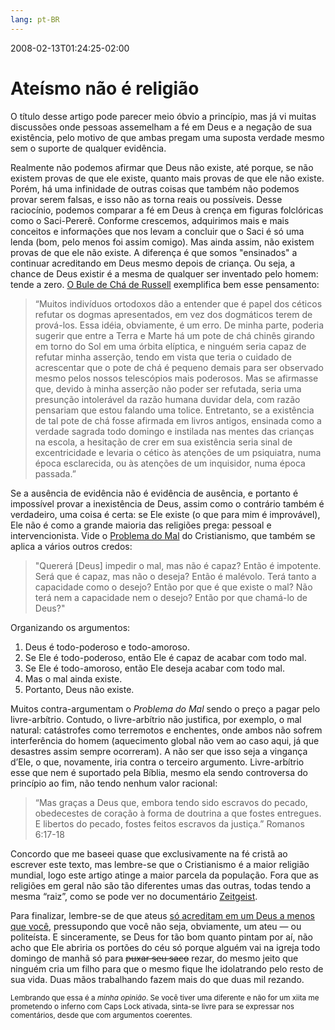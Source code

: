 ```yaml
---
lang: pt-BR
---
```


2008-02-13T01:24:25-02:00
# Ateísmo não é religião

O título desse artigo pode parecer meio óbvio a princípio, mas já vi muitas discussões onde pessoas assemelham a fé em Deus e a negação de sua existência, pelo motivo de que ambas pregam uma suposta verdade mesmo sem o suporte de qualquer evidência.

Realmente não podemos afirmar que Deus não existe, até porque, se não existem provas de que ele existe, quanto mais provas de que ele não existe. Porém, há uma infinidade de outras coisas que também não podemos provar serem falsas, e isso não as torna reais ou possíveis. Desse raciocínio, podemos comparar a fé em Deus à crença em figuras folclóricas como o Saci-Pererê. Conforme crescemos, adquirimos mais e mais conceitos e informações que nos levam a concluir que o Saci é só uma lenda (bom, pelo menos foi assim comigo). Mas ainda assim, não existem provas de que ele não existe. A diferença é que somos "ensinados" a continuar acreditando em Deus mesmo depois de criança. Ou seja, a chance de Deus existir é a mesma de qualquer ser inventado pelo homem: tende a zero. [O Bule de Chá de Russell](http://pt.wikipedia.org/wiki/Bule_de_chá_de_Russell) exemplifica bem esse pensamento:

> “Muitos indivíduos ortodoxos dão a entender que é papel dos céticos refutar os dogmas apresentados, em vez dos dogmáticos terem de prová-los. Essa idéia, obviamente, é um erro. De minha parte, poderia sugerir que entre a Terra e Marte há um pote de chá chinês girando em torno do Sol em uma órbita elíptica, e ninguém seria capaz de refutar minha asserção, tendo em vista que teria o cuidado de acrescentar que o pote de chá é pequeno demais para ser observado mesmo pelos nossos telescópios mais poderosos. Mas se afirmasse que, devido à minha asserção não poder ser refutada, seria uma presunção intolerável da razão humana duvidar dela, com razão pensariam que estou falando uma tolice. Entretanto, se a existência de tal pote de chá fosse afirmada em livros antigos, ensinada como a verdade sagrada todo domingo e instilada nas mentes das crianças na escola, a hesitação de crer em sua existência seria sinal de excentricidade e levaria o cético às atenções de um psiquiatra, numa época esclarecida, ou às atenções de um inquisidor, numa época passada.”

Se a ausência de evidência não é evidência de ausência, e portanto é impossível provar a inexistência de Deus, assim como o contrário também é verdadeiro, uma coisa é certa: se Ele existe (o que para mim é improvável), Ele não é como a grande maioria das religiões prega: pessoal e intervencionista. Vide o [Problema do Mal](http://pt.wikipedia.org/wiki/Existência_de_Deus#O_Mal_no_Mundo) do Cristianismo, que também se aplica a vários outros credos:

> "Quererá [Deus] impedir o mal, mas não é capaz? Então é impotente. Será que é capaz, mas não o deseja? Então é malévolo. Terá tanto a capacidade como o desejo? Então por que é que existe o mal? Não terá nem a capacidade nem o desejo? Então por que chamá-lo de Deus?"

Organizando os argumentos:

1. Deus é todo-poderoso e todo-amoroso.
2. Se Ele é todo-poderoso, então Ele é capaz de acabar com todo mal.
3. Se Ele é todo-amoroso, então Ele deseja acabar com todo mal.
4. Mas o mal ainda existe.
5. Portanto, Deus não existe.

Muitos contra-argumentam o _Problema do Mal_ sendo o preço a pagar pelo livre-arbítrio. Contudo, o livre-arbítrio não justifica, por exemplo, o mal natural: catástrofes como terremotos e enchentes, onde ambos não sofrem interferência do homem (aquecimento global não vem ao caso aqui, já que desastres assim sempre ocorreram). A não ser que isso seja a vingança d’Ele, o que, novamente, iria contra o terceiro argumento. Livre-arbítrio esse que nem é suportado pela Bíblia, mesmo ela sendo controversa do princípio ao fim, não tendo nenhum valor racional:

> “Mas graças a Deus que, embora tendo sido escravos do pecado, obedecestes de coração à forma de doutrina a que fostes entregues. E libertos do pecado, fostes feitos escravos da justiça.”
> Romanos 6:17-18

Concordo que me baseei quase que exclusivamente na fé cristã ao escrever este texto, mas lembre-se que o Cristianismo é a maior religião mundial, logo este artigo atinge a maior parcela da população. Fora que as religiões em geral não são tão diferentes umas das outras, todas tendo a mesma “raiz”, como se pode ver no documentário [Zeitgeist](http://video.google.com/videoplay?docid=-1437724226641382024).

Para finalizar, lembre-se de que ateus [só acreditam em um Deus a menos que você](http://friendlyatheist.com/2008/02/11/gods-we-dont-believe-in/), pressupondo que você não seja, obviamente, um ateu — ou politeísta. E sinceramente, se Deus for tão bom quanto pintam por aí, não acho que Ele abriria os portões do céu só porque alguém vai na igreja todo domingo de manhã só para ~~puxar seu saco~~ rezar, do mesmo jeito que ninguém cria um filho para que o mesmo fique lhe idolatrando pelo resto de sua vida. Duas mãos trabalhando fazem mais do que duas mil rezando.

<small>Lembrando que essa é a _minha opinião_. Se você tiver uma diferente e não for um xiita me prometendo o inferno com Caps Lock ativada, sinta-se livre para se expressar nos comentários, desde que com argumentos coerentes.</small>
